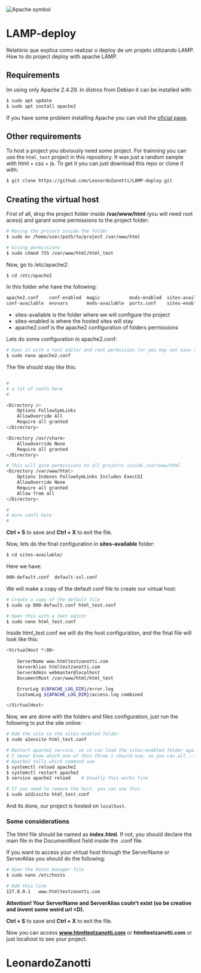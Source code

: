 <img src="https://miro.medium.com/max/4096/1*6rDcIgFJQldloIERiUSmzw.png" alt="Apache symbol">

# LAMP-deploy
Relatório que explica como realizar o deploy de um projeto utilizando LAMP. <br />
How to do project deploy with apache LAMP.

## Requirements
Im using only Apache 2.4.29. In distros from Debian it can be installed with:
```bash
$ sudo apt update
$ sudo apt install apache2
```
If you have some problem installing Apache you can visit the [oficial page](https://httpd.apache.org/download.cgi).

## Other requirements
To host a project you obviously need some project. For trainning you can use the `html_test` project in this repository. It was just a random sample with html + css + js.
To get it you can just download this repo or clone it with:
```bash
$ git clone https://github.com/LeonardoZanotti/LAMP-deploy.git
```

## Creating the virtual host
First of all, drop the project folder inside **/var/www/html** (you will need root acess) and garant some permissions to the project folder:
```bash
# Moving the project inside the folder
$ sudo mv /home/user/path/to/project /var/www/html

# Giving permissions
$ sudo chmod 755 /var/www/html/html_test
```

Now, go to /etc/apache2:
```bash
$ cd /etc/apache2
```

In this folder whe have the following:
```bash
apache2.conf    conf-enabled  magic           mods-enabled  sites-available
conf-available  envvars       mods-available  ports.conf    sites-enabled
```

* sites-available is the folder where we will configure the project
* sites-enabled is where the hosted sites will stay
* apache2.conf is the apache2 configuration of folders permissions

Lets do some configuration in apache2.conf:
```bash
# Open it with a text editor and root permission (or you may not save the file)
$ sudo nano apache2.conf
```

The file should stay like this:
```bash

#
# a lot of confs here
#

<Directory />
	Options FollowSymLinks
	AllowOverride All
	Require all granted
</Directory>

<Directory /usr/share>
	AllowOverride None
	Require all granted
</Directory>

# This will give permissions to all projects inside /var/www/html
<Directory /var/www/html>
	Options Indexes FollowSymLinks Includes ExecCGI
	AllowOverride None
	Require all granted
	Allow from all
</Directory>

#
# more confs here
#
```

**Ctrl + S** to save and **Ctrl + X** to exit the file.

Now, lets do the final configuration in **sites-available** folder:
```bash
$ cd sites-available/
```

Here we have:
```bash
000-default.conf  default-ssl.conf
```

We will make a copy of the default conf file to create our virtual host:
```bash
# Create a copy of the default file
$ sudo cp 000-default.conf html_test.conf

# Open this with a text editor
$ sudo nano html_test.conf
```

Inside html_test.conf we will do the host configuration, and the final file will look like this:
```bash
<VirtualHost *:80>
	
    ServerName www.htmltestzanotti.com
    ServerAlias htmltestzanotti.com
    ServerAdmin webmaster@localhost
    DocumentRoot /var/www/html/html_test

    ErrorLog ${APACHE_LOG_DIR}/error.log
    CustomLog ${APACHE_LOG_DIR}/access.log combined

</VirtualHost>
```

Now, we are done with the folders and files configuration, just run the following to put the site online:
```bash
# Add the site to the sites-enabled folder
$ sudo a2ensite html_test.conf

# Restart apache2 service, so it can load the sites-enabled folder again
# I never know which one of this three i should use, so you can all .-.
# Apache2 tells which command use
$ systemctl reload apache2
$ systemctl restart apache2
$ service apache2 reload    # Usually this works fine

# If you need to remove the host, you can use this
$ sudo a2dissite html_test.conf
```

And its done, our project is hosted on `localhost`.

### Some considerations
The html file should be named as **index.html**. If not, you should declare the main file in the DocumentRoot field inside the .conf file.

If you want to access your virtual host through the ServerName or ServerAlias you should do the following:
```bash
# Open the hosts manager file
$ sudo nano /etc/hosts

# Add this line
127.0.0.1   www.htmltestzanotti.com
```
**Attention! Your ServerName and ServerAlias couln't exist (so be creative and invent some weird url =D).**

**Ctrl + S** to save and **Ctrl + X** to exit the file.

Now you can access **www.htmltestzanotti.com** or **htmltestzanotti.com** or just locahost to see your project.

# LeonardoZanotti